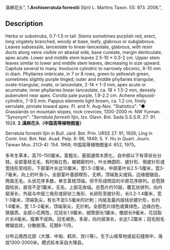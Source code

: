滇麻花头",
1.**Archiserratula forrestii** (Iljin) L. Martins Taxon. 55: 973. 2006.",

## Description
Herbs or subshrubs, 0.7-1.5 m tall. Stems sometimes purplish red, erect, long virgately branched, woody at base, leafy, glabrous or subglabrous. Leaves subsessile, lanceolate to linear-lanceolate, glabrous, with resin ducts along veins visible on abaxial side, base cuneate, margin denticulate, apex acute. Lower and middle stem leaves 2.5-10 × 0.3-2 cm. Upper stem leaves similar to lower and middle stem leaves, decreasing in size upward. Capitula several to many. Involucre cylindric to narrowly obconic, 6-10 mm in diam. Phyllaries imbricate, in 7 or 8 rows, green to yellowish green, sometimes slightly purple tinged; outer and middle phyllaries triangular, ovate-triangular, ovate, or lanceolate, 2-14 × 1-3 mm, apex acute or acuminate; inner phyllaries linear-lanceolate, ca. 18 × 1.5-2 mm, densely puberulent near apex. Corolla pale purple, 1.9-2.2 cm. Achene ellipsoid-cylindric, 7-9.5 mm. Pappus elements light brown, ca. 1.2 cm, finely serrulate, pinnate toward apex. Fl. and fr. Aug-Nov.
  "Statistics": "● Grasslands on mountain slopes, rock crevices; 1300-2000 m. NW Yunnan.
  "Synonym": "*Serratula forrestii* Iljin, Izv. Glavn. Bot. Sada S.S.S.R. 27: 91. 1928.
**2.滇麻花头（中国高等植物图鉴）**

Serratula forrestii Iljin in Bull. Jard. Bot. Prin. URSS 27: 91, 1928; Ling in Contr. Inst. Bot. Nat. Acad. Peip. 6: 96, 1949; S. Y. Hu in Quart. Journ. Taiwan Mus. 21(3-4): 154. 1968; 中国高等植物图鉴4: 652, 1975。

多年生草本，高70-150厘米。茎粗壮，基部通常木质化，自中部以下有帚状长分枝。全部茎枝无毛，有时紫红色，被稠密的叶。叶长椭圆形、披针形、倒披针形或宽线形至线形，下部茎叶长达10厘米，宽1.5-2厘米，中部茎叶长2.5-5厘米，宽3-7毫米，向上的叶渐小。全部茎叶基部楔形，无柄，顶端急尖或钝，边缘细锯齿，两面无毛。头状花序多数，单生茎枝顶端，但不形成明显的伞房花序排列。总苞狭圆柱状，直径不足1厘米，无毛，上部无收缢。总苞片约10层，覆瓦状排列，向内层渐长，外层与中层三角形或卵状三角形、长卵形至披针形，长0.2-1.4厘米，宽1-3毫米，顶端急尖，有长不足0.5毫米的针刺；内层及最内层线状披针形，长约1.8厘米，宽 1.5-2毫米，顶端渐尖，无针刺。全部苞片绿色或黄绿色，边缘白色，狭膜质。全部小花两性，花冠长1.9厘米，细管部长1厘米，檐部长9毫米，花冠裂片长4毫米。瘦果不成熟。冠毛褐色，多层，向内层渐长，长达1.2厘米；冠毛刚毛微锯齿状，分散脱落。花期8-11月。

分布云南西北部（大理、中甸、鹤庆、宾川等）。生于山坡草地或岩石缝隙中，海拔1300-2000米。模式标本采自大理县。
